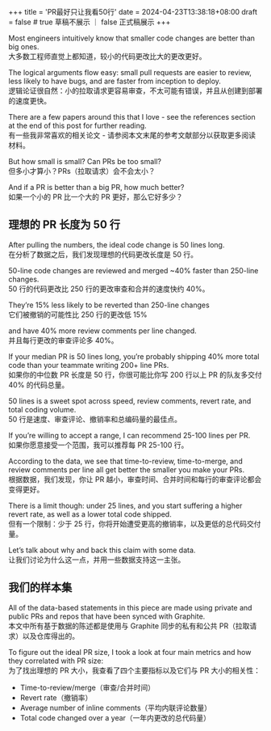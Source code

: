 +++
title = 'PR最好只让我看50行'
date = 2024-04-23T13:38:18+08:00
draft = false # true 草稿不展示 ｜ false 正式稿展示
+++

Most engineers intuitively know that smaller code changes are better than big ones.  
大多数工程师直觉上都知道，较小的代码更改比大的更改更好。

The logical arguments flow easy: small pull requests are easier to review, less likely to have bugs, and are faster from inception to deploy.  
逻辑论证很自然：小的拉取请求更容易审查，不太可能有错误，并且从创建到部署的速度更快。

There are a few papers around this that I love - see the references section at the end of this post for further reading.  
有一些我非常喜欢的相关论文 - 请参阅本文末尾的参考文献部分以获取更多阅读材料。

But how small is small? Can PRs be too small?  
但多小才算小？PRs（拉取请求）会不会太小？

And if a PR is better than a big PR, how much better?  
如果一个小的 PR 比一个大的 PR 更好，那么它好多少？

## 理想的 PR 长度为 50 行

After pulling the numbers, the ideal code change is 50 lines long.  
在分析了数据之后，我们发现理想的代码更改长度是 50 行。

50-line code changes are reviewed and merged ~40% faster than 250-line changes.  
50 行的代码更改比 250 行的更改审查和合并的速度快约 40%。

They’re 15% less likely to be reverted than 250-line changes  
它们被撤销的可能性比 250 行的更改低 15%

and have 40% more review comments per line changed.  
并且每行更改的审查评论多 40%。

If your median PR is 50 lines long, you’re probably shipping 40% more total code than your teammate writing 200+ line PRs.  
如果你的中位数 PR 长度是 50 行，你很可能比你写 200 行以上 PR 的队友多交付 40% 的代码总量。

50 lines is a sweet spot across speed, review comments, revert rate, and total coding volume.  
50 行是速度、审查评论、撤销率和总编码量的最佳点。

If you’re willing to accept a range, I can recommend 25-100 lines per PR.  
如果你愿意接受一个范围，我可以推荐每 PR 25-100 行。

According to the data, we see that time-to-review, time-to-merge, and review comments per line all get better the smaller you make your PRs.  
根据数据，我们发现，你让 PR 越小，审查时间、合并时间和每行的审查评论都会变得更好。

There is a limit though: under 25 lines, and you start suffering a higher revert rate, as well as a lower total code shipped.  
但有一个限制：少于 25 行，你将开始遭受更高的撤销率，以及更低的总代码交付量。

Let’s talk about why and back this claim with some data.  
让我们讨论为什么这一点，并用一些数据支持这一主张。

## 我们的样本集

All of the data-based statements in this piece are made using private and public PRs and repos that have been synced with Graphite.  
本文中所有基于数据的陈述都是使用与 Graphite 同步的私有和公共 PR（拉取请求）以及仓库得出的。

To figure out the ideal PR size, I took a look at four main metrics and how they correlated with PR size:  
为了找出理想的 PR 大小，我查看了四个主要指标以及它们与 PR 大小的相关性：

- Time-to-review/merge（审查/合并时间）
- Revert rate（撤销率）
- Average number of inline comments（平均内联评论数量）
- Total code changed over a year（一年内更改的总代码量）
